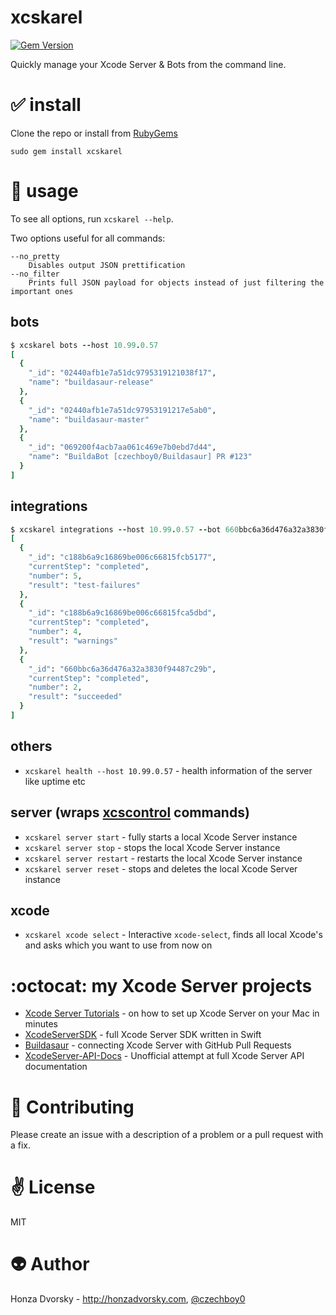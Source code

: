 # xcskarel

[![Gem Version](https://badge.fury.io/rb/xcskarel.svg)](http://badge.fury.io/rb/xcskarel)

Quickly manage your Xcode Server & Bots from the command line.

# :white_check_mark: install
Clone the repo or install from [RubyGems](https://rubygems.org/gems/xcskarel)

```
sudo gem install xcskarel
```

# :nut_and_bolt: usage
To see all options, run `xcskarel --help`.

Two options useful for all commands:

```
--no_pretty 
    Disables output JSON prettification
--no_filter 
    Prints full JSON payload for objects instead of just filtering the important ones
```

## bots

```ruby
$ xcskarel bots --host 10.99.0.57
[
  {
    "_id": "02440afb1e7a51dc9795319121038f17",
    "name": "buildasaur-release"
  },
  {
    "_id": "02440afb1e7a51dc97953191217e5ab0",
    "name": "buildasaur-master"
  },
  {
    "_id": "069200f4acb7aa061c469e7b0ebd7d44",
    "name": "BuildaBot [czechboy0/Buildasaur] PR #123"
  }
]
```

## integrations

```ruby
$ xcskarel integrations --host 10.99.0.57 --bot 660bbc6a36d476a32a3830f944085904 
[
  {
    "_id": "c188b6a9c16869be006c66815fcb5177",
    "currentStep": "completed",
    "number": 5,
    "result": "test-failures"
  },
  {
    "_id": "c188b6a9c16869be006c66815fca5dbd",
    "currentStep": "completed",
    "number": 4,
    "result": "warnings"
  },
  {
    "_id": "660bbc6a36d476a32a3830f94487c29b",
    "currentStep": "completed",
    "number": 2,
    "result": "succeeded"
  }
]
```

## others
- `xcskarel health --host 10.99.0.57` - health information of the server like uptime etc

## server (wraps [xcscontrol](http://honzadvorsky.com/articles/2015-08-12-xcode_server_hacks_cli_xcscontrol/) commands)
- `xcskarel server start` - fully starts a local Xcode Server instance
- `xcskarel server stop` - stops the local Xcode Server instance
- `xcskarel server restart` - restarts the local Xcode Server instance
- `xcskarel server reset` - stops and deletes the local Xcode Server instance

## xcode
- `xcskarel xcode select` - Interactive `xcode-select`, finds all local Xcode's and asks which you want to use from now on

# :octocat: my Xcode Server projects
- [Xcode Server Tutorials](http://honzadvorsky.com/pages/xcode_server_tutorials/) - on how to set up Xcode Server on your Mac in minutes
- [XcodeServerSDK](https://github.com/czechboy0/XcodeServerSDK) - full Xcode Server SDK written in Swift
- [Buildasaur](https://github.com/czechboy0/Buildasaur) - connecting Xcode Server with GitHub Pull Requests
- [XcodeServer-API-Docs](https://github.com/czechboy0/XcodeServer-API-Docs) - Unofficial attempt at full Xcode Server API documentation

# :gift_heart: Contributing
Please create an issue with a description of a problem or a pull request with a fix.

# :v: License
MIT

# :alien: Author
Honza Dvorsky - http://honzadvorsky.com, [@czechboy0](http://twitter.com/czechboy0)
